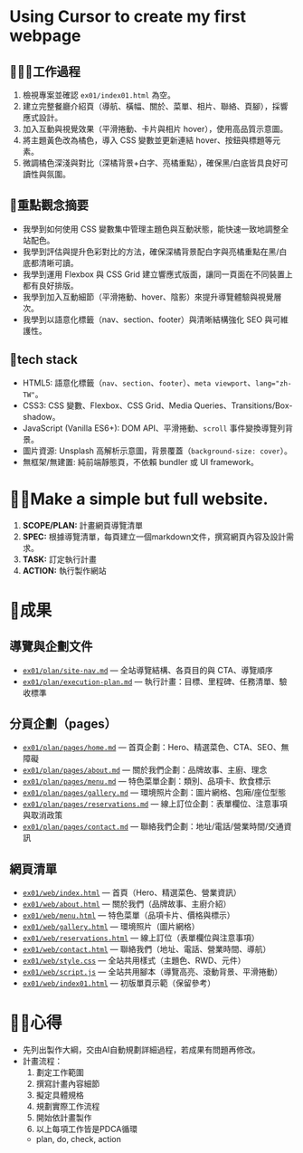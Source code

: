 # Using Cursor to create my first webpage

## 🧑‍🚀🤖工作過程
1. 檢視專案並確認 `ex01/index01.html` 為空。
2. 建立完整餐廳介紹頁（導航、橫幅、關於、菜單、相片、聯絡、頁腳），採響應式設計。
3. 加入互動與視覺效果（平滑捲動、卡片與相片 hover），使用高品質示意圖。
4. 將主題黃色改為橘色，導入 CSS 變數並更新連結 hover、按鈕與標題等元素。
5. 微調橘色深淺與對比（深橘背景+白字、亮橘重點），確保黑/白底皆具良好可讀性與氛圍。

## 🤖重點觀念摘要
- 我學到如何使用 CSS 變數集中管理主題色與互動狀態，能快速一致地調整全站配色。
- 我學到評估與提升色彩對比的方法，確保深橘背景配白字與亮橘重點在黑/白底都清晰可讀。
- 我學到運用 Flexbox 與 CSS Grid 建立響應式版面，讓同一頁面在不同裝置上都有良好排版。
- 我學到加入互動細節（平滑捲動、hover、陰影）來提升導覽體驗與視覺層次。
- 我學到以語意化標籤（nav、section、footer）與清晰結構強化 SEO 與可維護性。

## 🤖tech stack
- HTML5: 語意化標籤（`nav`、`section`、`footer`）、`meta viewport`、`lang="zh-TW"`。
- CSS3: CSS 變數、Flexbox、CSS Grid、Media Queries、Transitions/Box-shadow。
- JavaScript (Vanilla ES6+): DOM API、平滑捲動、`scroll` 事件變換導覽列背景。
- 圖片資源: Unsplash 高解析示意圖，背景覆蓋（`background-size: cover`）。
- 無框架/無建置: 純前端靜態頁，不依賴 bundler 或 UI framework。

# 🧑‍🚀Make a simple but full website.

1. **SCOPE/PLAN:** 計畫網頁導覽清單
2. **SPEC:** 根據導覽清單，每頁建立一個markdown文件，撰寫網頁內容及設計需求。
3. **TASK:** 訂定執行計畫
4. **ACTION:** 執行製作網站

# 🤖成果

## 導覽與企劃文件
  - [`ex01/plan/site-nav.md`](../ex01/plan/site-nav.md) — 全站導覽結構、各頁目的與 CTA、導覽順序
  - [`ex01/plan/execution-plan.md`](../ex01/plan/execution-plan.md) — 執行計畫：目標、里程碑、任務清單、驗收標準
## 分頁企劃（pages）
  - [`ex01/plan/pages/home.md`](../ex01/plan/pages/home.md) — 首頁企劃：Hero、精選菜色、CTA、SEO、無障礙
  - [`ex01/plan/pages/about.md`](../ex01/plan/pages/about.md) — 關於我們企劃：品牌故事、主廚、理念
  - [`ex01/plan/pages/menu.md`](../ex01/plan/pages/menu.md) — 特色菜單企劃：類別、品項卡、飲食標示
  - [`ex01/plan/pages/gallery.md`](../ex01/plan/pages/gallery.md) — 環境照片企劃：圖片網格、包廂/座位型態
  - [`ex01/plan/pages/reservations.md`](../ex01/plan/pages/reservations.md) — 線上訂位企劃：表單欄位、注意事項與取消政策
  - [`ex01/plan/pages/contact.md`](../ex01/plan/pages/contact.md) — 聯絡我們企劃：地址/電話/營業時間/交通資訊

## 網頁清單
- [`ex01/web/index.html`](../ex01/web/index.html) — 首頁（Hero、精選菜色、營業資訊）
- [`ex01/web/about.html`](../ex01/web/about.html) — 關於我們（品牌故事、主廚介紹）
- [`ex01/web/menu.html`](../ex01/web/menu.html) — 特色菜單（品項卡片、價格與標示）
- [`ex01/web/gallery.html`](../ex01/web/gallery.html) — 環境照片（圖片網格）
- [`ex01/web/reservations.html`](../ex01/web/reservations.html) — 線上訂位（表單欄位與注意事項）
- [`ex01/web/contact.html`](../ex01/web/contact.html) — 聯絡我們（地址、電話、營業時間、導航）
- [`ex01/web/style.css`](../ex01/web/style.css) — 全站共用樣式（主題色、RWD、元件）
- [`ex01/web/script.js`](../ex01/web/script.js) — 全站共用腳本（導覽高亮、滾動背景、平滑捲動）
- [`ex01/web/index01.html`](../ex01/web/index01.html) — 初版單頁示範（保留參考）
  
# 🧑‍🚀心得
- 先列出製作大綱，交由AI自動規劃詳細過程，若成果有問題再修改。
- 計畫流程：
  1. 劃定工作範圍
  2. 撰寫計畫內容細節
  3. 擬定具體規格
  4. 規劃實際工作流程
  5. 開始依計畫製作 
  6. 以上每項工作皆是PDCA循環
    - plan, do, check, action